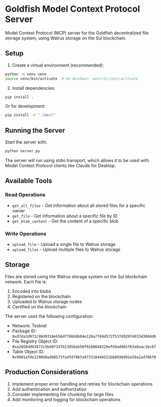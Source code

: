 # Goldfish Model Context Protocol Server

Model Context Protocol (MCP) server for the Goldfish decentralized file storage
system, using Walrus storage on the Sui blockchain.

## Setup

1. Create a virtual environment (recommended):

```bash
python -m venv venv
source venv/bin/activate  # On Windows: venv\Scripts\activate
```

2. Install dependencies:

```bash
pip install .
```

Or for development:

```bash
pip install -e ".[dev]"
```

## Running the Server

Start the server with:

```bash
python server.py
```

The server will run using stdio transport, which allows it to be used with Model
Context Protocol clients like Claude for Desktop.

## Available Tools

### Read Operations

- `get_all_files` - Get information about all stored files for a specific owner
- `get_file` - Get information about a specific file by ID
- `get_blob_content` - Get the content of a specific blob

### Write Operations

- `upload_file` - Upload a single file to Walrus storage
- `upload_files` - Upload multiple files to Walrus storage

## Storage

Files are stored using the Walrus storage system on the Sui blockchain network.
Each file is:

1. Encoded into blobs
2. Registered on the blockchain
3. Uploaded to Walrus storage nodes
4. Certified on the blockchain

The server uses the following configuration:

- Network: Testnet
- Package ID:
  `0xd7da3d972c99d9318eb56df786b8b04e120a7769d572f537d920f40334388dd6`
- File Registry Object ID:
  `0xa2b58dd03872c5bd0f337b13056eb50f9160848329efd9ad965f63e8aac1bc67`
- Table Object ID:
  `0x9801afde129050adb0573fadfd798fa9733104d4521bb8936991e59a2ad706f0`

## Production Considerations

1. Implement proper error handling and retries for blockchain operations
2. Add authentication and authorization
3. Consider implementing file chunking for large files
4. Add monitoring and logging for blockchain operations
